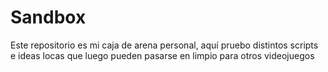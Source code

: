 # Sandbox
Este repositorio es mi caja de arena personal, aquí pruebo distintos scripts e ideas locas que luego pueden pasarse en limpio para otros videojuegos
